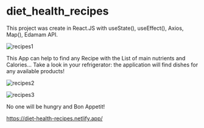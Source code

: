 # diet_health_recipes

This project was create in React.JS with useState(), useEffect(), Axios, Map(), Edamam API.

![recipes1](https://user-images.githubusercontent.com/91973134/186171765-aed14436-d82d-4483-9acc-746051fd893b.jpg)

This App can help to find any Recipe with the List of main nutrients and Calories... Take a look in your refrigerator: the application will find dishes for any available products!

![recipes2](https://user-images.githubusercontent.com/91973134/186171853-994d507f-2df5-4067-a9a6-d320d81439b0.jpg)

![recipes3](https://user-images.githubusercontent.com/91973134/186171974-e427e1fd-3ed6-47e9-94c2-95d25d0d3cc9.jpg)

No one will be hungry and Bon Appetit!

https://diet-health-recipes.netlify.app/

